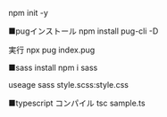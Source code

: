 
npm init -y

■pugインストール
npm install pug-cli -D

実行
npx pug index.pug



■sass install
npm i sass

useage
sass style.scss:style.css

■typescript
コンパイル
tsc sample.ts